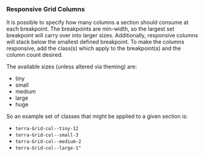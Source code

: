 ### Responsive Grid Columns

It is possible to specify how many columns a section should consume at each breakpoint. The breakpoints are min-width, so the largest set breakpoint will carry over into larger sizes. Additionally, responsive columns will stack below the smallest defined breakpoint. To make the columns responsive, add the class(s) which apply to the breakpoint(s) and the column count desired.

The available sizes (unless altered via theming) are:

- tiny
- small
- medium
- large
- huge

So an example set of classes that might be applied to a given section is:

- `terra-Grid-col--tiny-12`
- `terra-Grid-col--small-3`
- `terra-Grid-col--medium-2`
- `terra-Grid-col--large-1"`